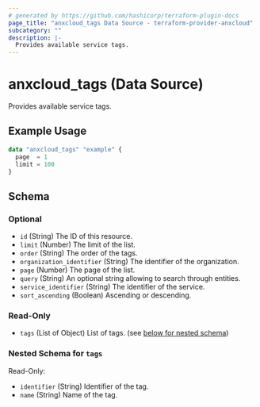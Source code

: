 ```yaml
---
# generated by https://github.com/hashicorp/terraform-plugin-docs
page_title: "anxcloud_tags Data Source - terraform-provider-anxcloud"
subcategory: ""
description: |-
  Provides available service tags.
---
```


# anxcloud_tags (Data Source)

Provides available service tags.

## Example Usage

```terraform
data "anxcloud_tags" "example" {
  page  = 1
  limit = 100
}
```

<!-- schema generated by tfplugindocs -->
## Schema

### Optional

- `id` (String) The ID of this resource.
- `limit` (Number) The limit of the list.
- `order` (String) The order of the tags.
- `organization_identifier` (String) The identifier of the organization.
- `page` (Number) The page of the list.
- `query` (String) An optional string allowing to search through entities.
- `service_identifier` (String) The identifier of the service.
- `sort_ascending` (Boolean) Ascending or descending.

### Read-Only

- `tags` (List of Object) List of tags. (see [below for nested schema](#nestedatt--tags))

<a id="nestedatt--tags"></a>
### Nested Schema for `tags`

Read-Only:

- `identifier` (String) Identifier of the tag.
- `name` (String) Name of the tag.


